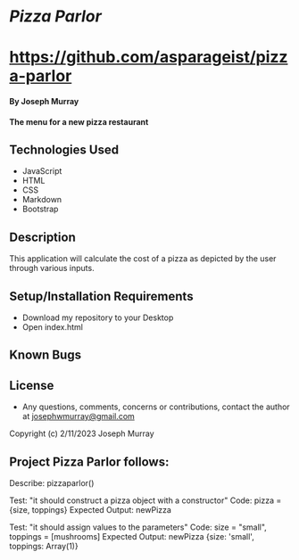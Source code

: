 # _Pizza Parlor_

# https://github.com/asparageist/pizza-parlor

#### By Joseph Murray

#### The menu for a new pizza restaurant

## Technologies Used

* JavaScript
* HTML
* CSS
* Markdown
* Bootstrap

## Description

This application will calculate the cost of a pizza as depicted by the user through various inputs.

## Setup/Installation Requirements

* Download my repository to your Desktop
* Open index.html

## Known Bugs

## License

* Any questions, comments, concerns or contributions, contact the author at josephwmurray@gmail.com

Copyright (c) 2/11/2023 Joseph Murray

## Project Pizza Parlor follows:
 
Describe: pizzaparlor()

Test: "it should construct a pizza object with a constructor"
Code: pizza = {size, toppings}
Expected Output: newPizza

Test: "it should assign values to the parameters"
Code: size = "small", toppings = [mushrooms]
Expected Output: newPizza {size: 'small', toppings: Array(1)}